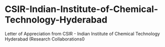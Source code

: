 # CSIR-Indian-Institute-of-Chemical-Technology-Hyderabad
Letter of Appreciation from CSIR - Indian Institute of Chemical Technology Hyderabad (Research Collaborations0
